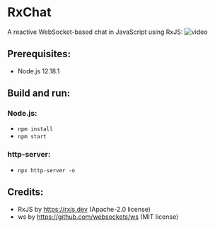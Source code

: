 # RxChat
A reactive WebSocket-based chat in JavaScript using RxJS:
![video](https://user-images.githubusercontent.com/62397363/88463935-d8822900-ceb6-11ea-9dab-99820a875d0e.gif)

## Prerequisites:
- Node.js 12.18.1

## Build and run:
### Node.js:
- `npm install`
- `npm start`
### http-server:
- `npx http-server -o`

## Credits:
- RxJS by https://rxjs.dev (Apache-2.0 license)
- ws by https://github.com/websockets/ws (MIT license)
